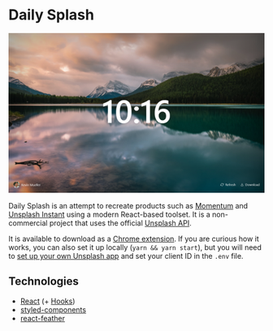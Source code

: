 # Daily Splash

[![Screenshot](./screenshot.png)](https://chrome.google.com/webstore/detail/daily-splash/mhllelegiafiipppnijnbombjinhceho)

Daily Splash is an attempt to recreate products such as [Momentum](https://momentumdash.com/) and [Unsplash Instant](https://instant.unsplash.com/) using a modern React-based toolset. It is a non-commercial project that uses the official [Unsplash API](https://unsplash.com/developers).

It is available to download as a [Chrome extension](https://chrome.google.com/webstore/detail/daily-splash/mhllelegiafiipppnijnbombjinhceho). If you are curious how it works, you can also set it up locally (`yarn && yarn start`), but you will need to [set up your own Unsplash app](https://unsplash.com/documentation#creating-a-developer-account) and set your client ID in the `.env` file.

## Technologies

- [React](https://reactjs.org/) (+ [Hooks](https://reactjs.org/docs/hooks-intro.html))
- [styled-components](https://www.styled-components.com/)
- [react-feather](https://github.com/carmelopullara/react-feather)
